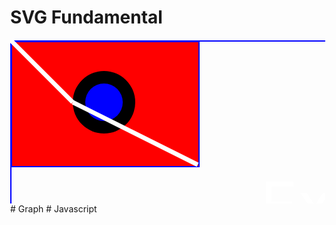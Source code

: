# SVG Fundamental
<html-preview>
	<head>
		<title>Visualization</title>
		<style>
			body {
				margin: 0;
				overflow: hidden;
			}
			text {
				font-size: 100px;
			}
		</style>
	</head>
	<body>
		<svg width = '960' height = '500'>
			<rect
			x = '2'
			y = '3'
			width = '300'
			height = '200'
			fill = 'red'
			stroke = 'blue'
			stroke-width = '2'
			></rect>
			<circle cx='150' cy = '100' r='50'></circle>
			<circle cx='150' cy = '100' r='30' fill = 'blue'></circle>
			<rect
			x = '1'
			y = '2'
			width = '600'
			height = '400'
			fill = 'none'
			stroke = 'blue'
			stroke-width = '2'
			></rect>
			<line
			x1 = '0'
			y1 = '0'
			x2 = '100'
			y2 = '100'
			stroke = 'white'
			stroke-width = '7'
			></line>
			<line
			x1 = '300'
			y1 = '200'
			x2 = '100'
			y2 = '100'
			stroke = 'white'
			stroke-width = '7'
			></line>
			<text x = '400' y = '300' fill = 'white'>Experimental</text>
		</svg>
	</body>
</html-preview>
# Graph
# Javascript
<html-preview>
	<head>
		<title>Visualization</title>
		<style>
			body {
				margin: 0;
				overflow: hidden;
			}
			text {
				font-size: 100px;
			}
		</style>
	</head>
	<body>
		<script>
    		const width = window.innerWidth;
    		const height = window.innerHeight;
    		const svg = document.createElementNS(
        		'http://www.w3.org/svg',
        		'svg'
        	);
    		svg.setAttribute('width', width);
    		svg.setAttribute('height', height);
    		document.body.appendChild(svg);
    		
    		const rect = document.createElementNS(
        		'http://www.w3.org/svg',
        		'rect'
    		);
    		rect.setAttribute('x', 10);
    		rect.setAttribute('width', 10);
    		rect.setAttribute('height', height);
    		svg.appendChild(rect);
    		
    		const n = 100
    		for(let i = 0; i < n; i++){
        		const rect = document.createElementNS(
            		'http://www.w3.org/svg',
            		'rect'
        		);
        		rect.setAttribute('x', i * 20);
        		rect.setAttribute('width', 10);
        		rect.setAttribute('height', height);
        		rect.setAttribute('fill', 'white');
        		svg.appendChild(rect);    		
    		}
    	</script>
	</body>
</html-preview>
# Note
- Lapisan CSS akan diperhatikan lebih dulu dari atribut html, sehingga overlapping dan css berada di bagian paling atas
